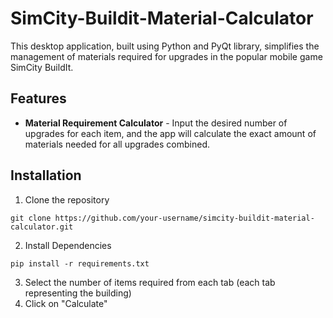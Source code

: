 # SimCity-Buildit-Material-Calculator

This desktop application, built using Python and PyQt library, simplifies the management of materials required for upgrades in the popular mobile game SimCity BuildIt.

## Features

- **Material Requirement Calculator** -  Input the desired number of upgrades for each item, and the app will calculate the exact amount of materials needed for all upgrades combined.

## Installation

1. Clone the repository

```
git clone https://github.com/your-username/simcity-buildit-material-calculator.git
```

2. Install Dependencies

```
pip install -r requirements.txt
```

3. Select the number of items required from each tab (each tab representing the building)
4. Click on "Calculate"